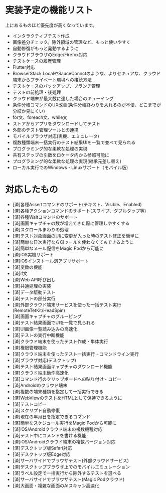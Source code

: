 # 実装予定の機能リスト

上にあるものほど優先度が高くなっています。

- インタラクティブテスト作成
- 画像差分チェック。除外領域の管理など、もっと使いやすく
- 自動修復がもっと発動するように
- クラウドブラウザのEdge/Firefox対応
- テストケースの履歴管理
- Flutter対応
- BrowserStack LocalやSauceConnctのような、よりセキュアな、クラウド端末からプライベート環境への接続方法
- テストケースのバックアップ、ブランチ管理
- テストの前処理・後処理
- クラウド端末が最大数に達した場合のキューイング
- 条件分岐コマンドのUX改善(条件分岐終わりを入れるのが不便、どこまでが分岐か見にくい)
- for文、foreach文、while文
- ストアからアプリをダウンロードしてテスト
- 外部のテスト管理ツールとの連携
- モバイルブラウザ対応(実機、エミュレータ)
- 複数種類端末一括実行のテスト結果UIを一覧で並べて見られる
- プログラミング的な柔軟な処理の実現
- 共有ステップの引数をロケータ内から参照可能に
- プログラミング的な柔軟な処理の実現(継承元差し替え)
- ローカル実行でのWindows・Linuxサポート（モバイル版)

# 対応したもの

- [済]各種Assertコマンドのサポート(テキスト、Visible、Enabled)
- [済]各種アクションコマンドのサポート(スワイプ、ダブルタップ等)
- [済]各種Waitコマンドのサポート
- [済]画面キャプチャの数が増えてきた際に管理しやすくする
- [済]スクロールまわりの処理
- [済]テスト対象画面のUIに変更が入った時のテスト修正を簡単に
- [済]簡単な日次実行ならCIツールを使わなくてもできるように
- [済]簡単なメール配信をMagic Podから可能に
- [済]iOS実機サポート
- [済]iOSインストール済アプリサポート
- [済]変数の機能
- [済]if文
- [済]Web API呼び出し
- [済]共通処理の実装
- [済]データ駆動テスト
- [済]テストの部分実行
- [済]外部クラウド端末サービスを使った一括テスト実行(RemoteTetKit/HeadSpin)
- [済]画面キャプチャのグルーピング
- [済]テスト結果画面でUIを一覧で見られる
- [済]UI画像一覧読み込みの高速化
- [済]テストの実行中断機能
- [済]クラウド端末を使ったテスト作成・単体実行
- [済]権限管理機能
- [済]クラウド端末を使ったテスト一括実行・コマンドライン実行
- [済]ブラウザ対応(デスクトップ)
- [済]テスト結果画面キャプチャのダウンロード機能
- [済]クラウド端末動作高速化
- [済]コマンド行のクリップボードへの貼り付け・コピー
- [済]Androidのクラウド端末
- [済]複数の端末種類を指定して一括実行できる
- [済]WebViewのテストをHTMLとして保持できるように
- [済]テストコピー
- [済]スクリプト自動修復
- [済]現在の年月日を指定できるコマンド
- [済]簡単なスケジュール実行をMagic Podから可能に
- [済]iOS/Androidクラウド端末の複数機種対応
- [済]テスト中にコメントを書ける機能
- [済]iOS/Androidクラウド端末の複数バージョン対応
- [済]デスクトップ版Safari対応
- [済]デスクトップ版Edge対応
- [済]サーバサイドでブラウザテスト(外部クラウドサービス)
- [済]デスクトップブラウザ上でのモバイルエミュレーション
- [済]ラベル設定で一括実行から除外するテストを選べる
- [済]サーバサイドでブラウザテスト(Magic Podクラウド)
- [済]大画面・複雑な画面のAIスキャン高速化

